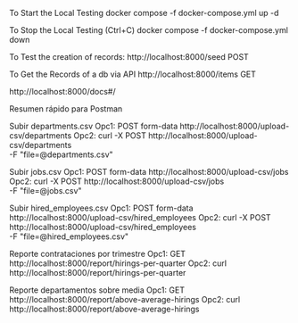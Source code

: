 To Start the Local Testing
docker compose -f docker-compose.yml up -d

To Stop the Local Testing (Ctrl+C)
docker compose -f docker-compose.yml down

To Test the creation of records:
http://localhost:8000/seed POST

To Get the Records of a db via API
http://localhost:8000/items GET

http://localhost:8000/docs#/

Resumen rápido para Postman

Subir departments.csv
Opc1:
POST form-data
http://localhost:8000/upload-csv/departments
Opc2:
curl -X POST http://localhost:8000/upload-csv/departments \
  -F "file=@departments.csv"



Subir jobs.csv
Opc1:
POST form-data
http://localhost:8000/upload-csv/jobs
Opc2:
curl -X POST http://localhost:8000/upload-csv/jobs \
  -F "file=@jobs.csv"


Subir hired_employees.csv
Opc1:
POST form-data
http://localhost:8000/upload-csv/hired_employees
Opc2:
curl -X POST http://localhost:8000/upload-csv/hired_employees \
  -F "file=@hired_employees.csv"



Reporte contrataciones por trimestre
Opc1:
GET
http://localhost:8000/report/hirings-per-quarter
Opc2:
curl http://localhost:8000/report/hirings-per-quarter



Reporte departamentos sobre media
Opc1:
GET
http://localhost:8000/report/above-average-hirings
Opc2:
curl http://localhost:8000/report/above-average-hirings